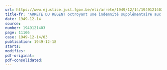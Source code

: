 ```yaml
---
url: https://www.ejustice.just.fgov.be/eli/arrete/1949/12/14/1949121403/justel
title-fr: "ARRETE DU REGENT octroyant une indemnité supplémentaire aux bénéficiaires d'une indemnité d'invalidité en vertu de la réglementation sur l'assurance obligatoire en cas de maladie ou d'invalidité"
date: 1949-12-14
source:
number: 1949121403
page: 11166
case: 1949-12-14/03
publication: 1949-12-18
starts:
modifies:
pdf-original:
pdf-consolidated:
---
```


